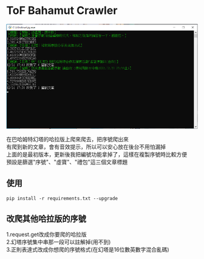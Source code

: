 # ToF Bahamut Crawler
![image](https://github.com/ani20168/ToF-Bahamut-Crawler/blob/main/ReadmeImage.png)

在巴哈姆特幻塔的哈拉版上爬來爬去，把序號爬出來  
有爬到新的文章，會有音效提示，所以可以安心放在後台不用怕漏掉  
上面的是最初版本，更新後我把編號功能拿掉了，這樣在複製序號時比較方便  
預設是篩選"序號"、"虛寶"、"禮包"這三個文章標題  

## 使用
`pip install -r requirements.txt --upgrade`

## 改爬其他哈拉版的序號
1.request.get改成你要爬的哈拉版  
2.幻塔序號集中串那一段可以註解掉(用不到)  
3.正則表達式改成你想爬的序號格式(在幻塔是16位數英數字混合亂碼)
